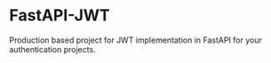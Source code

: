 # FastAPI-JWT
Production based project for JWT implementation in FastAPI for your authentication projects.
